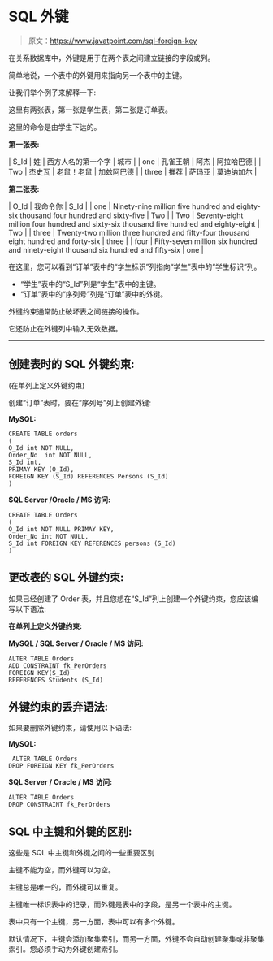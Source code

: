 # SQL 外键

> 原文：<https://www.javatpoint.com/sql-foreign-key>

在关系数据库中，外键是用于在两个表之间建立链接的字段或列。

简单地说，一个表中的外键用来指向另一个表中的主键。

让我们举个例子来解释一下:

这里有两张表，第一张是学生表，第二张是订单表。

这里的命令是由学生下达的。

**第一张表:**

| S_Id | 姓 | 西方人名的第一个字 | 城市 |
| one | 孔雀王朝 | 阿杰 | 阿拉哈巴德 |
| Two | 杰史瓦 | 老鼠！老鼠 | 加兹阿巴德 |
| three | 推荐 | 萨玛亚 | 莫迪纳加尔 |

**第二张表:**

| O_Id | 我命令你 | S_Id |
| one | Ninety-nine million five hundred and eighty-six thousand four hundred and sixty-five | Two |
| Two | Seventy-eight million four hundred and sixty-six thousand five hundred and eighty-eight | Two |
| three | Twenty-two million three hundred and fifty-four thousand eight hundred and forty-six | three |
| four | Fifty-seven million six hundred and ninety-eight thousand six hundred and fifty-six | one |

在这里，您可以看到“订单”表中的“学生标识”列指向“学生”表中的“学生标识”列。

*   “学生”表中的“S_Id”列是“学生”表中的主键。
*   “订单”表中的“序列号”列是“订单”表中的外键。

外键约束通常防止破坏表之间链接的操作。

它还防止在外键列中输入无效数据。

* * *

## 创建表时的 SQL 外键约束:

(在单列上定义外键约束)

创建“订单”表时，要在“序列号”列上创建外键:

**MySQL:**

```
CREATE TABLE orders
(
O_Id int NOT NULL,
Order_No  int NOT NULL,
S_Id int,
PRIMAY KEY (O_Id),
FOREIGN KEY (S_Id) REFERENCES Persons (S_Id)
)

```

**SQL Server /Oracle / MS 访问:**

```
CREATE TABLE Orders
(
O_Id int NOT NULL PRIMAY KEY,
Order_No int NOT NULL,
S_Id int FOREIGN KEY REFERENCES persons (S_Id)
)

```

## 更改表的 SQL 外键约束:

如果已经创建了 Order 表，并且您想在“S_Id”列上创建一个外键约束，您应该编写以下语法:

**在单列上定义外键约束:**

**MySQL / SQL Server / Oracle / MS 访问:**

```
ALTER TABLE Orders
ADD CONSTRAINT fk_PerOrders
FOREIGN KEY(S_Id)
REFERENCES Students (S_Id)

```

## 外键约束的丢弃语法:

如果要删除外键约束，请使用以下语法:

**MySQL:**

```
 ALTER TABLE Orders
DROP FOREIGN KEY fk_PerOrders

```

**SQL Server / Oracle / MS 访问:**

```
ALTER TABLE Orders
DROP CONSTRAINT fk_PerOrders

```

## SQL 中主键和外键的区别:

这些是 SQL 中主键和外键之间的一些重要区别

主键不能为空，而外键可以为空。

主键总是唯一的，而外键可以重复。

主键唯一标识表中的记录，而外键是表中的字段，是另一个表中的主键。

表中只有一个主键，另一方面，表中可以有多个外键。

默认情况下，主键会添加聚集索引，而另一方面，外键不会自动创建聚集或非聚集索引。您必须手动为外键创建索引。